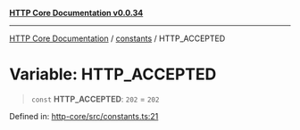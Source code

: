 [**HTTP Core Documentation v0.0.34**](../../README.md)

***

[HTTP Core Documentation](../../modules.md) / [constants](../README.md) / HTTP\_ACCEPTED

# Variable: HTTP\_ACCEPTED

> `const` **HTTP\_ACCEPTED**: `202` = `202`

Defined in: [http-core/src/constants.ts:21](https://github.com/stonemjs/http-core/blob/16d44b2a21e4f4bf5742d6461b8beebcd7cc1d0b/src/constants.ts#L21)
